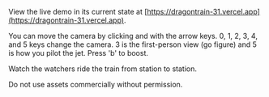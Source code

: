View the live demo in its current state at [https://dragontrain-31.vercel.app](https://dragontrain-31.vercel.app).

You can move the camera by clicking and with the arrow keys.
0, 1, 2, 3, 4, and 5 keys change the camera. 3 is the first-person view (go figure) and 5 is how you pilot the jet. Press 'b' to boost.

Watch the watchers ride the train from station to station.

Do not use assets commercially without permission.
